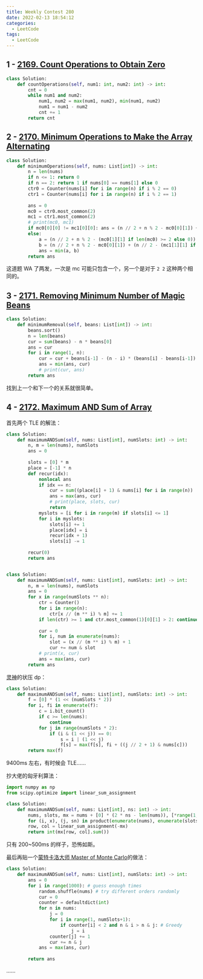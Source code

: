 ```yaml
---
title: Weekly Contest 280
date: 2022-02-13 18:54:12
categories:
  - LeetCode
tags:
  - LeetCode
---
```


## 1 - [2169. Count Operations to Obtain Zero](https://leetcode.com/problems/count-operations-to-obtain-zero/)

```python
class Solution:
    def countOperations(self, num1: int, num2: int) -> int:
        cnt = 0
        while num1 and num2:
            num1, num2 = max(num1, num2), min(num1, num2)
            num1 = num1 - num2
            cnt += 1
        return cnt
```

## 2 - [2170. Minimum Operations to Make the Array Alternating](https://leetcode.com/problems/minimum-operations-to-make-the-array-alternating/)

```python
class Solution:
    def minimumOperations(self, nums: List[int]) -> int:
        n = len(nums)
        if n <= 1: return 0
        if n == 2: return 1 if nums[0] == nums[1] else 0
        ctr0 = Counter(nums[i] for i in range(n) if i % 2 == 0)
        ctr1 = Counter(nums[i] for i in range(n) if i % 2 == 1)
        
        ans = 0
        mc0 = ctr0.most_common(2)
        mc1 = ctr1.most_common(2)
        # print(mc0, mc1)
        if mc0[0][0] != mc1[0][0]: ans = (n // 2 + n % 2 - mc0[0][1]) + (n // 2 - mc1[0][1])
        else:
            a = (n // 2 + n % 2 - (mc0[1][1] if len(mc0) >= 2 else 0)) + (n // 2 - mc1[0][1])
            b = (n // 2 + n % 2 - mc0[0][1]) + (n // 2 - (mc1[1][1] if len(mc1) >= 2 else 0))
            ans = min(a, b)
        return ans
```

这道题 WA 了两发，一次是 mc 可能只包含一个，另一个是对于 `2 2` 这种两个相同的。

## 3 - [2171. Removing Minimum Number of Magic Beans](https://leetcode.com/problems/removing-minimum-number-of-magic-beans/)

```python
class Solution:
    def minimumRemoval(self, beans: List[int]) -> int:
        beans.sort()
        n = len(beans)
        cur = sum(beans) - n * beans[0]
        ans = cur
        for i in range(1, n):
            cur = cur + beans[i-1] - (n - i) * (beans[i] - beans[i-1])
            ans = min(ans, cur)
            # print(cur, ans)
        return ans
```

找到上一个和下一个的关系就很简单。

## 4 - [2172. Maximum AND Sum of Array](https://leetcode.com/problems/maximum-and-sum-of-array/)

首先两个 TLE 的解法：

```python
class Solution:
    def maximumANDSum(self, nums: List[int], numSlots: int) -> int:
        n, m = len(nums), numSlots
        ans = 0
        
        slots = [0] * m
        place = [-1] * n
        def recur(idx):
            nonlocal ans
            if idx == n:
                cur = sum((place[i] + 1) & nums[i] for i in range(n))
                ans = max(ans, cur)
                # print(place, slots, cur)
                return
            myslots = [i for i in range(m) if slots[i] <= 1]
            for i in myslots:
                slots[i] += 1
                place[idx] = i
                recur(idx + 1)
                slots[i] -= 1
        
        recur(0)
        return ans


class Solution:
    def maximumANDSum(self, nums: List[int], numSlots: int) -> int:
        n, m = len(nums), numSlots
        ans = 0
        for x in range(numSlots ** n):
            ctr = Counter()
            for i in range(n):
                ctr[x // (m ** i) % m] += 1
            if len(ctr) >= 1 and ctr.most_common(1)[0][1] > 2: continue
            
            cur = 0
            for i, num in enumerate(nums):
                slot = (x // (m ** i) % m) + 1
                cur += num & slot
            # print(x, cur)
            ans = max(ans, cur)
        return ans
```

[灵神](https://leetcode-cn.com/problems/maximum-and-sum-of-array/solution/zhuang-tai-ya-suo-dp-by-endlesscheng-5eqn/)的状压 dp：

```python
class Solution:
    def maximumANDSum(self, nums: List[int], numSlots: int) -> int:
        f = [0] * (1 << (numSlots * 2))
        for i, fi in enumerate(f):
            c = i.bit_count()
            if c >= len(nums):
                continue
            for j in range(numSlots * 2):
                if (i & (1 << j)) == 0:
                    s = i | (1 << j)
                    f[s] = max(f[s], fi + ((j // 2 + 1) & nums[c]))
        return max(f)
```

9400ms 左右，有时候会 TLE……

抄大佬的匈牙利算法：

```python
import numpy as np
from scipy.optimize import linear_sum_assignment

class Solution:
    def maximumANDSum(self, nums: List[int], ns: int) -> int:
        nums, slots, mx = nums + [0] * (2 * ns - len(nums)), [*range(1, ns + 1)] * 2, np.zeros((ns * 2, ns * 2))
        for (i, x), (j, sn) in product(enumerate(nums), enumerate(slots)): mx[i, j] = x & sn
        row, col = linear_sum_assignment(-mx)
        return int(mx[row, col].sum())
```

只有 200~500ms 的样子，恐怖如斯。

最后再贴一个[蒙特卡洛大师 Master of Monte Carlo](https://leetcode.com/problems/maximum-and-sum-of-array/discuss/1766744/Python-Super-EASY-random-solution-(Just-for-fun))的做法：

```python
class Solution:
    def maximumANDSum(self, nums: List[int], numSlots: int) -> int:
        ans = 0
        for i in range(1000): # guess enough times
            random.shuffle(nums) # try different orders randomly
            cur = 0
            counter = defaultdict(int)
            for n in nums:
                j = 0
                for i in range(1, numSlots+1):
                    if counter[i] < 2 and n & i > n & j: # Greedy
                        j = i
                counter[j] += 1
                cur += n & j
            ans = max(ans, cur)
    
        return ans    
```

……